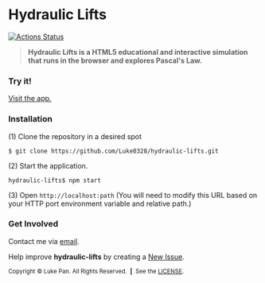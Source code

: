 <!-- Copyright © 2020 Luke Pan. All rights reserved. -->

<!--—————————————————————————————————————————————————————————————————————————*!
 * IMPORTANT: This file was generated by `grunt generate-readme`. This is meant
 *            to be a general template, and CAN/SHOULD be modified to suite
 *            your repository.
 *                
 *            See https://github.com/brandonLi8/grunt-config/ for more
 *            information. Your package.json determines the content of this
 *            file.
 * 
 * @author Luke Pan <curly0328@gmail.com>
!*——————————————————————————————————————————————————————————————————————————-->

# Hydraulic Lifts

<!-- Badges go here. -->
[![Actions Status](https:/hub.com/Luke0328/hydraulic-lifts.git/workflows/CI/badge.svg)](https:/hub.com/Luke0328/hydraulic-lifts.git/actions?query=workflow%3ACI)

<!-- Description -->
<blockquote align="left">
  <b>
    Hydraulic Lifts is a HTML5 educational and interactive simulation that runs in the browser and explores Pascal's Law.
  </b>
</blockquote>

### Try it!
<a href="https://luke0328.github.io/hydraulic-lifts/" target="_blank">Visit the app.</a>

<!-- Uncomment to add a screen shot:  -->
<!-- <img src="" alt="" style="width: 400px;"/></a> -->

### Installation
(1) Clone the repository in a desired spot
```
$ git clone https://github.com/Luke0328/hydraulic-lifts.git
```
(2) Start the application.
```
hydraulic-lifts$ npm start
```
(3) Open `http://localhost:path` (You will need to modify this URL based on your HTTP port environment variable and relative path.)

<!-- Documentation -->
<!-- ### Documentation -->
<!-- Commented out for now. Used to add Quick Links for future developers. -->

### Get Involved

Contact me via <a href="mailto:curly0328@gmail.com" target="_blank"> email</a>.

Help improve **hydraulic-lifts** by creating a <a href="https://github.com/Luke0328/hydraulic-lifts/issues" target="_blank">New Issue</a>.

<!-- Copyright -->
<sub>Copyright © Luke Pan. All Rights Reserved.&nbsp;&nbsp;<b>|</b>&nbsp;&nbsp;See the <a href="https:/hub.com/Luke0328/hydraulic-lifts.git/blob/master/LICENSE" target="_blank">LICENSE</a>.</sub>